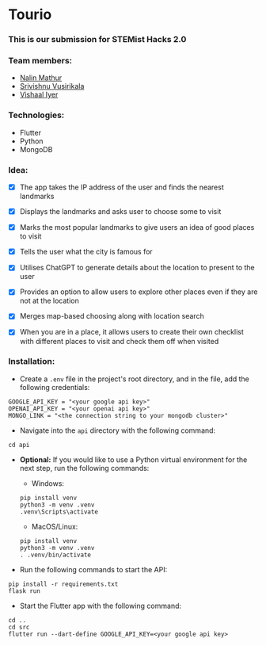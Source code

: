 # Tourio

### This is our submission for STEMist Hacks 2.0

### Team members:

- [Nalin Mathur](https://github.com/DrSnek)
- [Srivishnu Vusirikala](https://github.com/vsmart-06)
- [Vishaal Iyer](https://github.com/EmperorMonke)

### Technologies:

- Flutter
- Python
- MongoDB

### Idea:

- [x] The app takes the IP address of the user and finds the nearest landmarks

- [x] Displays the landmarks and asks user to choose some to visit

- [x] Marks the most popular landmarks to give users an idea of good places to visit

- [x] Tells the user what the city is famous for

- [x] Utilises ChatGPT to generate details about the location to present to the user

- [x] Provides an option to allow users to explore other places even if they are not at the location

- [x] Merges map-based choosing along with location search

- [x] When you are in a place, it allows users to create their own checklist with different places to visit and check them off when visited

### Installation:

- Create a `.env` file in the project's root directory, and in the file, add the following credentials:
```console
GOOGLE_API_KEY = "<your google api key>"
OPENAI_API_KEY = "<your openai api key>"
MONGO_LINK = "<the connection string to your mongodb cluster>"
```

- Navigate into the `api` directory with the following command:
```console
cd api
```

- **Optional:** If you would like to use a Python virtual environment for the next step, run the following commands:

    - Windows:

    ```console
    pip install venv
    python3 -m venv .venv
    .venv\Scripts\activate
    ```

    - MacOS/Linux:

    ```console
    pip install venv
    python3 -m venv .venv
    . .venv/bin/activate
    ```

- Run the following commands to start the API:
```console
pip install -r requirements.txt
flask run
```

- Start the Flutter app with the following command:
```console
cd ..
cd src
flutter run --dart-define GOOGLE_API_KEY=<your google api key>
```
